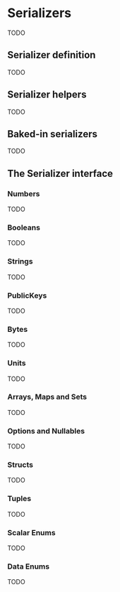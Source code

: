 # Serializers

TODO

## Serializer definition

TODO

## Serializer helpers

TODO

## Baked-in serializers

TODO

## The Serializer interface

### Numbers

TODO

### Booleans

TODO

### Strings

TODO

### PublicKeys

TODO

### Bytes

TODO

### Units

TODO

### Arrays, Maps and Sets

TODO

### Options and Nullables

TODO

### Structs

TODO

### Tuples

TODO

### Scalar Enums

TODO

### Data Enums

TODO
